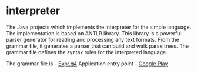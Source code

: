 interpreter
===========

The Java projects which implements the interpreter for the simple language.
The implementation is based on ANTLR library. This library is a powerful parser generator for reading and processing any text formats. From the grammar file, it generates a parser that can build and walk parse trees.
The grammar file defines the syntax rules for the interpreted language.

The grammar file is - [Expr.g4](https://github.com/miklen326/interpreter/blob/master/src/main/java/com/interpreter/parsers/Expr.g4)
Application entry point - [Google Play](https://github.com/miklen326/interpreter/blob/master/src/main/java/com/interpreter/App.java)
